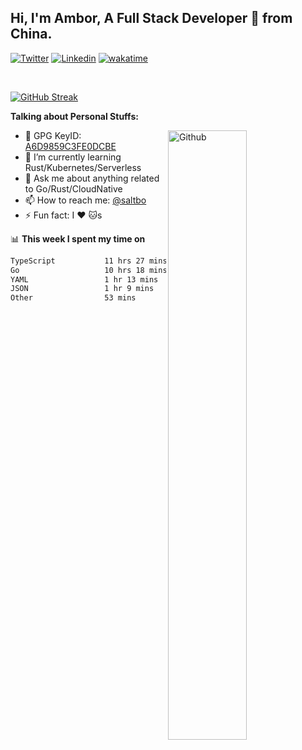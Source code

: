 ## Hi, I'm Ambor, A Full Stack Developer 🚀 from China.

[![Twitter](https://img.shields.io/badge/-saltbo-1ca0f1?style=flat&logo=twitter&logoColor=white)](https://twitter.com/rdsaltbo)
[![Linkedin](https://img.shields.io/badge/-saltbo-blue?style=flat&logo=Linkedin&logoColor=white)](https://www.linkedin.com/in/saltbo/)
[![wakatime](https://wakatime.com/badge/user/f82b1c77-faab-48cd-aef5-a12c0aff104b.svg)](https://wakatime.com/@f82b1c77-faab-48cd-aef5-a12c0aff104b)

&nbsp;  

[![GitHub Streak](http://github-readme-streak-stats.herokuapp.com?user=saltbo&hide_border=true&date_format=M%20j%5B%2C%20Y%5D)](https://git.io/streak-stats)

**Talking about Personal Stuffs:**
<!-- Any image aligned to the right. Beware the width  -->
<img width="50%" align="right" alt="Github" src="https://raw.githubusercontent.com/saltbo/saltbo/master/images/git-header.svg" />

- 🤘 GPG KeyID: [A6D9859C3FE0DCBE](https://saltbo.cn/pgp_keys.asc)
- 🌱 I’m currently learning Rust/Kubernetes/Serverless
- 💬 Ask me about anything related to Go/Rust/CloudNative
- 📫 How to reach me: [@saltbo](https://t.me/saltbo)
- ⚡ Fun fact: I :heart: :cat:s


📊 **This week I spent my time on**
<!--START_SECTION:waka-->

```txt
TypeScript           11 hrs 27 mins  ██████████▒░░░░░░░░░░░░░░   41.63 %
Go                   10 hrs 18 mins  █████████▒░░░░░░░░░░░░░░░   37.45 %
YAML                 1 hr 13 mins    █░░░░░░░░░░░░░░░░░░░░░░░░   04.43 %
JSON                 1 hr 9 mins     █░░░░░░░░░░░░░░░░░░░░░░░░   04.22 %
Other                53 mins         ▓░░░░░░░░░░░░░░░░░░░░░░░░   03.24 %
```

<!--END_SECTION:waka-->
